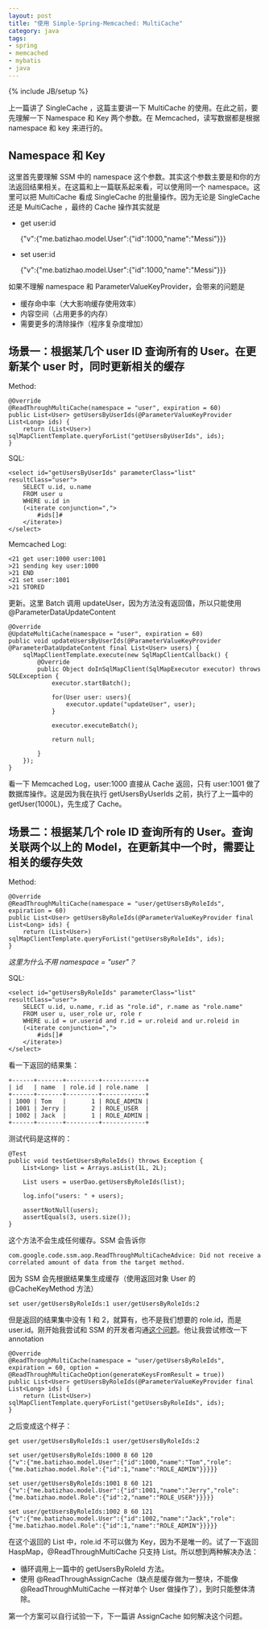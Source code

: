 ```yaml
---
layout: post
title: "使用 Simple-Spring-Memcached: MultiCache"
category: java 
tags: 
- spring
- memcached
- mybatis
- java
---
```

{% include JB/setup %}

上一篇讲了 SingleCache ，这篇主要讲一下 MultiCache 的使用。在此之前，要先理解一下 Namespace 和 Key 两个参数。在 Memcached，读写数据都是根据 namespace 和 key 来进行的。

## Namespace 和 Key

这里首先要理解 SSM 中的 namespace 这个参数。其实这个参数主要是和你的方法返回结果相关。在这篇和上一篇联系起来看，可以使用同一个 namespace。这里可以把 MultiCache 看成 SingleCache 的批量操作。因为无论是 SingleCache 还是 MultiCache ，最终的 Cache 操作其实就是

* get user:id

	{"v":{"me.batizhao.model.User":{"id":1000,"name":"Messi"}}}
	
* set user:id

	{"v":{"me.batizhao.model.User":{"id":1000,"name":"Messi"}}}


如果不理解 namespace 和 ParameterValueKeyProvider，会带来的问题是

* 缓存命中率（大大影响缓存使用效率）
* 内容空间（占用更多的内存）
* 需要更多的清除操作（程序复杂度增加）


## 场景一：根据某几个 user ID 查询所有的 User。在更新某个 user 时，同时更新相关的缓存

Method:

	@Override
    @ReadThroughMultiCache(namespace = "user", expiration = 60)
    public List<User> getUsersByUserIds(@ParameterValueKeyProvider List<Long> ids) {
        return (List<User>) sqlMapClientTemplate.queryForList("getUsersByUserIds", ids);
    }
    
SQL:

	<select id="getUsersByUserIds" parameterClass="list" resultClass="user">
        SELECT u.id, u.name
        FROM user u
        WHERE u.id in
        (<iterate conjunction=",">
            #ids[]#
        </iterate>)
    </select>
    
Memcached Log:

	<21 get user:1000 user:1001
	>21 sending key user:1000
	>21 END
	<21 set user:1001
	>21 STORED
	
更新。这里 Batch 调用 updateUser，因为方法没有返回值，所以只能使用 @ParameterDataUpdateContent

	@Override
    @UpdateMultiCache(namespace = "user", expiration = 60)
    public void updateUsersByUserIds(@ParameterValueKeyProvider @ParameterDataUpdateContent final List<User> users) {
        sqlMapClientTemplate.execute(new SqlMapClientCallback() {
            @Override
            public Object doInSqlMapClient(SqlMapExecutor executor) throws SQLException {
                executor.startBatch();

                for(User user: users){
                    executor.update("updateUser", user);
                }

                executor.executeBatch();

                return null;

            }
        });
    }	
	
看一下 Memcached Log，user:1000 直接从 Cache 返回，只有 user:1001 做了数据库操作。这是因为我在执行	getUsersByUserIds 之前，执行了上一篇中的 getUser(1000L)，先生成了 Cache。        

## 场景二：根据某几个 role ID 查询所有的 User。查询关联两个以上的 Model，在更新其中一个时，需要让相关的缓存失效

Method:

	@Override
    @ReadThroughMultiCache(namespace = "user/getUsersByRoleIds", expiration = 60)
    public List<User> getUsersByRoleIds(@ParameterValueKeyProvider final List<Long> ids) {
        return (List<User>) sqlMapClientTemplate.queryForList("getUsersByRoleIds", ids);
    }
    
*这里为什么不用 namespace = "user"？*   

SQL:

	<select id="getUsersByRoleIds" parameterClass="list" resultClass="user">
        SELECT u.id, u.name, r.id as "role.id", r.name as "role.name"
        FROM user u, user_role ur, role r
        WHERE u.id = ur.userid and r.id = ur.roleid and ur.roleid in
        (<iterate conjunction=",">
            #ids[]#
        </iterate>)
    </select>
    
看一下返回的结果集：

	+------+-------+---------+------------+
	| id   | name  | role.id | role.name  |
	+------+-------+---------+------------+
	| 1000 | Tom   |       1 | ROLE_ADMIN |
	| 1001 | Jerry |       2 | ROLE_USER  |
	| 1002 | Jack  |       1 | ROLE_ADMIN |
	+------+-------+---------+------------+ 
	
测试代码是这样的：

	@Test
    public void testGetUsersByRoleIds() throws Exception {
        List<Long> list = Arrays.asList(1L, 2L);

        List users = userDao.getUsersByRoleIds(list);

        log.info("users: " + users);

        assertNotNull(users);
        assertEquals(3, users.size());
    }	
	
这个方法不会生成任何缓存。SSM 会告诉你

	com.google.code.ssm.aop.ReadThroughMultiCacheAdvice: Did not receive a correlated amount of data from the target method.
	
因为 SSM 会先根据结果集生成缓存（使用返回对象 User 的 @CacheKeyMethod 方法）

	set user/getUsersByRoleIds:1 user/getUsersByRoleIds:2
	
但是返回的结果集中没有 1 和 2，就算有，也不是我们想要的 role.id，而是 user.id。刚开始我尝试和 SSM 的开发者沟通[这个问题](http://code.google.com/p/simple-spring-memcached/issues/detail?id=10)。他让我尝试修改一下 annotation

	@Override
    @ReadThroughMultiCache(namespace = "user/getUsersByRoleIds", expiration = 60, option = @ReadThroughMultiCacheOption(generateKeysFromResult = true))
    public List<User> getUsersByRoleIds(@ParameterValueKeyProvider final List<Long> ids) {
        return (List<User>) sqlMapClientTemplate.queryForList("getUsersByRoleIds", ids);
    }
    
之后变成这个样子：
	
	get user/getUsersByRoleIds:1 user/getUsersByRoleIds:2
	
	set user/getUsersByRoleIds:1000 8 60 120
	{"v":{"me.batizhao.model.User":{"id":1000,"name":"Tom","role":{"me.batizhao.model.Role":{"id":1,"name":"ROLE_ADMIN"}}}}}
	
	set user/getUsersByRoleIds:1001 8 60 121
	{"v":{"me.batizhao.model.User":{"id":1001,"name":"Jerry","role":{"me.batizhao.model.Role":{"id":2,"name":"ROLE_USER"}}}}}
	
	set user/getUsersByRoleIds:1002 8 60 121
	{"v":{"me.batizhao.model.User":{"id":1002,"name":"Jack","role":{"me.batizhao.model.Role":{"id":1,"name":"ROLE_ADMIN"}}}}}
	
在这个返回的 List 中，role.id 不可以做为 Key，因为不是唯一的。试了一下返回 HaspMap，@ReadThroughMultiCache 只支持 List。所以想到两种解决办法：

* 循环调用上一篇中的 getUsersByRoleId 方法。
* 使用 @ReadThroughAssignCache（缺点是缓存做为一整块，不能像 @ReadThroughMultiCache 一样对单个 User 做操作了），到时只能整体清除。

第一个方案可以自行试验一下，下一篇讲 AssignCache 如何解决这个问题。

	
	    	  